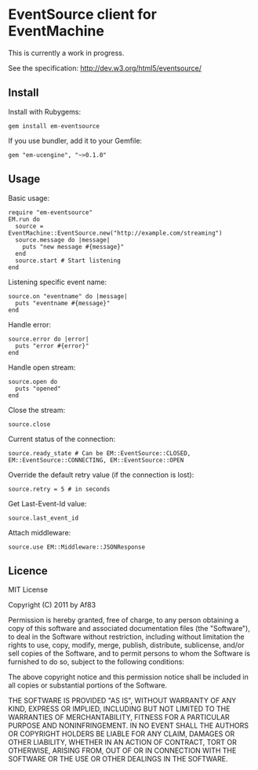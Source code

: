 # EventSource client for EventMachine

This is currently a work in progress.

See the specification: http://dev.w3.org/html5/eventsource/

## Install

Install with Rubygems:

    gem install em-eventsource

If you use bundler, add it to your Gemfile:

    gem "em-ucengine", "~>0.1.0"

## Usage

Basic usage:

    require "em-eventsource"
    EM.run do
      source = EventMachine::EventSource.new("http://example.com/streaming")
      source.message do |message|
        puts "new message #{message}"
      end
      source.start # Start listening
    end

Listening specific event name:

    source.on "eventname" do |message|
      puts "eventname #{message}"
    end

Handle error:

    source.error do |error|
      puts "error #{error}"
    end

Handle open stream:

    source.open do
      puts "opened"
    end

Close the stream:

    source.close

Current status of the connection:

    source.ready_state # Can be EM::EventSource::CLOSED, EM::EventSource::CONNECTING, EM::EventSource::OPEN

Override the default retry value (if the connection is lost):

    source.retry = 5 # in seconds

Get Last-Event-Id value:

    source.last_event_id

Attach middleware:

    source.use EM::Middleware::JSONResponse

## Licence

MIT License

Copyright (C) 2011 by Af83

Permission is hereby granted, free of charge, to any person obtaining a copy
of this software and associated documentation files (the "Software"), to deal
in the Software without restriction, including without limitation the rights
to use, copy, modify, merge, publish, distribute, sublicense, and/or sell
copies of the Software, and to permit persons to whom the Software is
furnished to do so, subject to the following conditions:

The above copyright notice and this permission notice shall be included in
all copies or substantial portions of the Software.

THE SOFTWARE IS PROVIDED "AS IS", WITHOUT WARRANTY OF ANY KIND, EXPRESS OR
IMPLIED, INCLUDING BUT NOT LIMITED TO THE WARRANTIES OF MERCHANTABILITY,
FITNESS FOR A PARTICULAR PURPOSE AND NONINFRINGEMENT. IN NO EVENT SHALL THE
AUTHORS OR COPYRIGHT HOLDERS BE LIABLE FOR ANY CLAIM, DAMAGES OR OTHER
LIABILITY, WHETHER IN AN ACTION OF CONTRACT, TORT OR OTHERWISE, ARISING FROM,
OUT OF OR IN CONNECTION WITH THE SOFTWARE OR THE USE OR OTHER DEALINGS IN
THE SOFTWARE.
